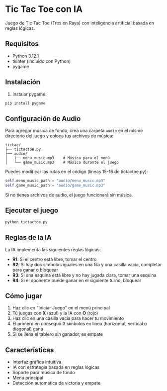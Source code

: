 # Tic Tac Toe con IA

Juego de Tic Tac Toe (Tres en Raya) con inteligencia artificial basada en reglas lógicas.

## Requisitos

- Python 3.12.1
- tkinter (incluido con Python)
- pygame

## Instalación

1. Instalar pygame:
```bash
pip install pygame
```

## Configuración de Audio

Para agregar música de fondo, crea una carpeta `audio` en el mismo directorio del juego y coloca tus archivos de música:

```
tictac/
├── tictactoe.py
├── audio/
│   ├── menu_music.mp3    # Música para el menú
│   └── game_music.mp3    # Música durante el juego
```

Puedes modificar las rutas en el código (líneas 15-16 de tictactoe.py):
```python
self.menu_music_path = "audio/menu_music.mp3"
self.game_music_path = "audio/game_music.mp3"
```

Si no tienes archivos de audio, el juego funcionará sin música.

## Ejecutar el juego

```bash
python tictactoe.py
```

## Reglas de la IA

La IA implementa las siguientes reglas lógicas:

- **R1**: Si el centro está libre, tomar el centro
- **R2**: Si hay dos símbolos iguales en una fila y una casilla vacía, completar para ganar o bloquear
- **R3**: Si una esquina está libre y no hay jugada clara, tomar una esquina
- **R4**: Si el oponente puede ganar en el siguiente turno, bloquear

## Cómo jugar

1. Haz clic en "Iniciar Juego" en el menú principal
2. Tú juegas con **X** (azul) y la IA con **O** (rojo)
3. Haz clic en una casilla vacía para hacer tu movimiento
4. El primero en conseguir 3 símbolos en línea (horizontal, vertical o diagonal) gana
5. Si se llena el tablero sin ganador, es empate

## Características

- Interfaz gráfica intuitiva
- IA con estrategia basada en reglas lógicas
- Soporte para música de fondo
- Menú principal
- Detección automática de victoria y empate
